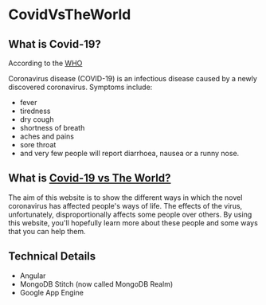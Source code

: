 # CovidVsTheWorld

## What is Covid-19?

According to the [WHO](https://www.who.int/health-topics/coronavirus)

Coronavirus disease (COVID-19) is an infectious disease caused by a newly discovered coronavirus. Symptoms include:

* fever
* tiredness
* dry cough
* shortness of breath
* aches and pains
* sore throat
* and very few people will report diarrhoea, nausea or a runny nose.

## What is [Covid-19 vs The World?](https://covid-19-vs-the-world.appspot.com)

The aim of this website is to show the different ways in which the novel coronavirus has affected people's ways of life. The effects of the virus, unfortunately, disproportionally affects some people over others. By using this website, you'll hopefully learn more about these people and some ways that you can help them.

## Technical Details

* Angular
* MongoDB Stitch (now called MongoDB Realm)
* Google App Engine
